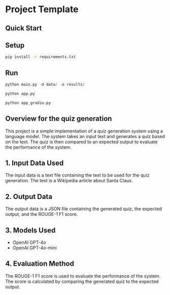 # Project Template

## Quick Start

## Setup

```bash
pip install -r requirements.txt
```

## Run

```python
python main.py -d data/ -o results/
```

```python
python app.py
```

```python
python app_gradio.py
```


## Overview for the quiz generation

This project is a simple implementation of a quiz generation system using a language model. The system takes an input text and generates a quiz based on the text. The quiz is then compared to an expected output to evaluate the performance of the system.

## 1. Input Data Used

The input data is a text file containing the text to be used for the quiz generation. The text is a Wikipedia article about Santa Claus.

## 2. Output Data

The output data is a JSON file containing the generated quiz, the expected output, and the ROUGE-1 F1 score.

## 3. Models Used

- OpenAI GPT-4o
- OpenAI GPT-4o-mini

## 4. Evaluation Method

The ROUGE-1 F1 score is used to evaluate the performance of the system. The score is calculated by comparing the generated quiz to the expected output.
